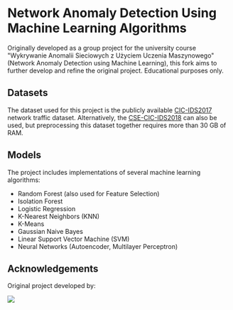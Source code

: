 # Network Anomaly Detection Using Machine Learning Algorithms

Originally developed as a group project for the university course "Wykrywanie Anomalii Sieciowych z Użyciem Uczenia Maszynowego" (Network Anomaly Detection using Machine Learning), this fork aims to further develop and refine the original project. Educational purposes only.

## Datasets

The dataset used for this project is the publicly available [CIC-IDS2017](https://www.unb.ca/cic/datasets/ids-2017.html) network traffic dataset. Alternatively, the [CSE-CIC-IDS2018](https://www.unb.ca/cic/datasets/ids-2018.html) can also be used, but preprocessing this dataset together requires more than 30 GB of RAM.

## Models
The project includes implementations of several machine learning algorithms:
- Random Forest (also used for Feature Selection)
- Isolation Forest
- Logistic Regression
- K-Nearest Neighbors (KNN)
- K-Means
- Gaussian Naive Bayes
- Linear Support Vector Machine (SVM)
- Neural Networks (Autoencoder, Multilayer Perceptron)


## Acknowledgements
Original project developed by:

<a href = "https://github.com/dwdwjtwcz/ids2017-anomaly-detection/graphs/contributors">
   <img src = "https://contrib.rocks/image?repo=dwdwjtwcz/ids2017-anomaly-detection"/>
</a>
 





